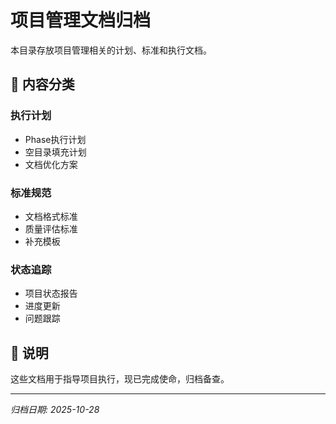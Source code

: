 # 项目管理文档归档

本目录存放项目管理相关的计划、标准和执行文档。

## 📂 内容分类

### 执行计划

- Phase执行计划
- 空目录填充计划
- 文档优化方案

### 标准规范

- 文档格式标准
- 质量评估标准
- 补充模板

### 状态追踪

- 项目状态报告
- 进度更新
- 问题跟踪

## 📝 说明

这些文档用于指导项目执行，现已完成使命，归档备查。

---

*归档日期: 2025-10-28*
